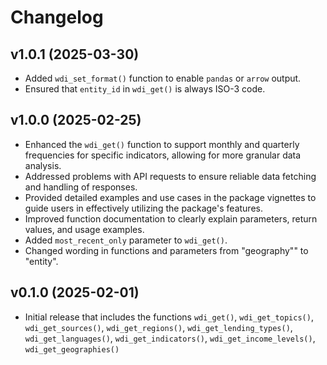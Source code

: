 # Changelog

## v1.0.1 (2025-03-30)

- Added `wdi_set_format()` function to enable `pandas` or `arrow` output.
- Ensured that `entity_id` in `wdi_get()` is always ISO-3 code. 

## v1.0.0 (2025-02-25)

- Enhanced the `wdi_get()` function to support monthly and quarterly frequencies for specific indicators, allowing for more granular data analysis.
- Addressed problems with API requests to ensure reliable data fetching and handling of responses.
- Provided detailed examples and use cases in the package vignettes to guide users in effectively utilizing the package's features.
- Improved function documentation to clearly explain parameters, return values, and usage examples.
- Added `most_recent_only` parameter to `wdi_get()`.
- Changed wording in functions and parameters from "geography"" to "entity".

## v0.1.0 (2025-02-01)

- Initial release that includes the functions `wdi_get()`, `wdi_get_topics()`, `wdi_get_sources()`, `wdi_get_regions()`, `wdi_get_lending_types()`, `wdi_get_languages()`, `wdi_get_indicators()`, `wdi_get_income_levels()`, `wdi_get_geographies()`
